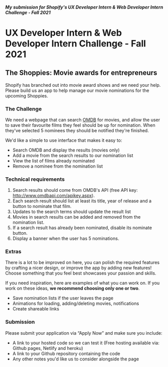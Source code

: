 #### *My submission for Shopify's UX Developer Intern &amp; Web Developer Intern Challenge - Fall 2021*

# UX Developer Intern & Web Developer Intern Challenge - Fall 2021

## The Shoppies: Movie awards for entrepreneurs

Shopify has branched out into movie award shows and we need your help. Please build us an app to help manage our movie nominations for the upcoming Shoppies.

### The Challenge

We need a webpage that can search [OMDB](http://www.omdbapi.com) for movies, and allow the user to save their favourite films they feel should be up for nomination. When they've selected 5 nominees they should be notified they're finished.

We'd like a simple to use interface that makes it easy to:
 * Search OMDB and display the results (movies only)
 * Add a movie from the search results to our nomination list
 * View the list of films already nominated
 * Remove a nominee from the nomination list

### Technical requirements
 1. Search results should come from OMDB's API (free API key: http://www.omdbapi.com/apikey.aspx).
 1. Each search result should list at least its title, year of release and a button to nominate that film.
 1. Updates to the search terms should update the result list
 1. Movies in search results can be added and removed from the nomination list.
 1. If a search result has already been nominated, disable its nominate button.
 1. Display a banner when the user has 5 nominations.


### Extras

There is a lot to be improved on here, you can polish the required features by crafting a nicer design, or improve the app by adding new features! Choose something that you feel best showcases your passion and skills.

If you need inspiration, here are examples of what you can work on. If you work on these ideas, **we recommend choosing only one or two**.

 * Save nomination lists if the user leaves the page
 * Animations for loading, adding/deleting movies, notifications
 * Create shareable links
 
### Submission

Please submit your application via “Apply Now” and make sure you include:
 * A link to your hosted code so we can test it (Free hosting available via: Github pages, Netlify and heroku)
 * A link to your Github repository containing the code
 * Any other notes you'd like us to consider alongside the page
